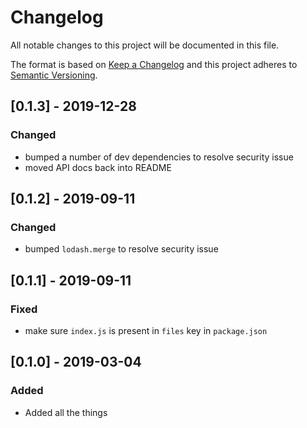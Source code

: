 # Changelog
All notable changes to this project will be documented in this file.

The format is based on [Keep a Changelog](http://keepachangelog.com/en/1.0.0/)
and this project adheres to [Semantic Versioning](http://semver.org/spec/v2.0.0.html).

## [0.1.3] - 2019-12-28

### Changed
* bumped a number of dev dependencies to resolve security issue
* moved API docs back into README

## [0.1.2] - 2019-09-11

### Changed
* bumped `lodash.merge` to resolve security issue

## [0.1.1] - 2019-09-11

### Fixed
* make sure `index.js` is present in `files` key in `package.json`

## [0.1.0] - 2019-03-04

### Added
* Added all the things
